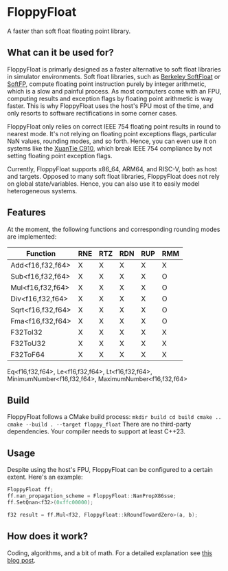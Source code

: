 # FloppyFloat

A faster than soft float floating point library.

## What can it be used for?
FloppyFloat is primarly designed as a faster alternative to soft float libraries in simulator environments.
Soft float libraries, such as [Berkeley SoftFloat](https://github.com/ucb-bar/berkeley-softfloat-3) or [SoftFP](https://bellard.org/softfp/),
compute floating point instruction purely by integer arithmetic, which is a slow and painful process.
As most computers come with an FPU, computing results and exception flags by floating point arithmetic is way faster.
This is why FloppyFloat uses the host's FPU most of the time, and only resorts to software rectifications in some corner cases.

FloppyFloat only relies on correct IEEE 754 floating point results in round to nearest mode.
It's not relying on floating point exceptions flags, particular NaN values, rounding modes, and so forth.
Hence, you can even use it on systems like the [XuanTie C910](https://www.riscfive.com/2023/03/09/t-head-xuantie-c910-risc-v/),
which break IEEE 754 compliance by not setting floating point exception flags.

Currently, FloppyFloat supports x86_64, ARM64, and RISC-V, both as host and targets.
Opposed to many soft float libraries, FloppyFloat does not rely on global state/variables.
Hence, you can also use it to easily model heterogeneous systems.

## Features
At the moment, the following functions and corresponding rounding modes are implemented:

| Function           | RNE | RTZ | RDN | RUP | RMM |
|--------------------|-----|-----|-----|-----|-----|
| Add<f16,f32,f64>   | X   | X   | X   | X   | X   |
| Sub<f16,f32,f64>   | X   | X   | X   | X   | O   |
| Mul<f16,f32,f64>   | X   | X   | X   | X   | O   |
| Div<f16,f32,f64>   | X   | X   | X   | X   | O   |
| Sqrt<f16,f32,f64>  | X   | X   | X   | X   | O   |
| Fma<f16,f32,f64>   | X   | X   | X   | X   | O   |
| F32ToI32           | X   | X   | X   | X   | X   |
| F32ToU32           | X   | X   | X   | X   | X   |
| F32ToF64           | X   | X   | X   | X   | X   |

Eq<f16,f32,f64>, Le<f16,f32,f64>, Lt<f16,f32,f64>, MinimumNumber<f16,f32,f64>, MaximumNumber<f16,f32,f64>

## Build
FloppyFloat follows a CMake build process:
``
mkdir build
cd build
cmake ..
cmake --build . --target floppy_float
``
There are no third-party dependencies.
Your compiler needs to support at least C++23.

## Usage
Despite using the host's FPU, FloppyFloat can be configured to a certain extent.
Here's an example:
```c++
FloppyFloat ff;
ff.nan_propagation_scheme = FloppyFloat::NanPropX86sse;
ff.SetQnan<f32>(0xffc00000);

f32 result = ff.Mul<f32, FloppyFloat::kRoundTowardZero>(a, b);
```

## How does it work?
Coding, algorithms, and a bit of math.
For a detailed explanation see [this blog post](https://www.chciken.com/simulation/2023/11/12/fast-floating-point-simulation.html).
